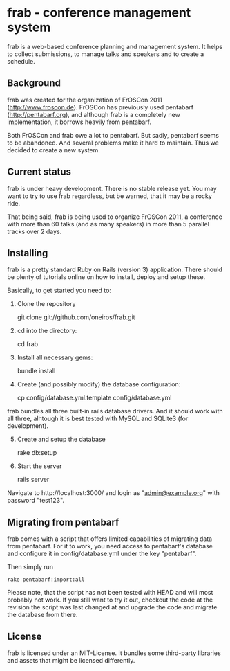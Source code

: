 # frab - conference management system

frab is a web-based conference planning and management system. 
It helps to collect submissions, to manage talks and speakers 
and to create a schedule.

## Background

frab was created for the organization of FrOSCon 2011 (http://www.froscon.de).
FrOSCon has previously used pentabarf (http://pentabarf.org), and although
frab is a completely new implementation, it borrows heavily from pentabarf.

Both FrOSCon and frab owe a lot to pentabarf. But sadly, pentabarf seems to
be abandoned. And several problems make it hard to maintain. Thus we decided
to create a new system.

## Current status

frab is under heavy development. There is no stable release yet.
You may want to try to use frab regardless, but be warned, that it may
be a rocky ride.

That being said, frab is being used to organize FrOSCon 2011, a
conference with more than 60 talks (and as many speakers) in more
than 5 parallel tracks over 2 days.

## Installing

frab is a pretty standard Ruby on Rails (version 3) application. 
There should be plenty of tutorials online on how to install,
deploy and setup these.

Basically, to get started  you need to:

1) Clone the repository

    git clone git://github.com/oneiros/frab.git

2) cd into the directory:

    cd frab

3) Install all necessary gems:

    bundle install

4) Create (and possibly modify) the database configuration:

    cp config/database.yml.template config/database.yml

frab bundles all three built-in rails database drivers. 
And it should work with all three, alhtough it is best tested 
with MySQL and SQLite3 (for development). 

5) Create and setup the database

    rake db:setup

6) Start the server

    rails server

Navigate to http://localhost:3000/ and login as 
"admin@example.org" with password "test123".

## Migrating from pentabarf

frab comes with a script that offers limited capabilities of
migrating data from pentabarf. For it to work, you need access
to pentabarf's database and configure it in config/database.yml
under the key "pentabarf".

Then simply run

    rake pentabarf:import:all

Please note, that the script has not been tested with HEAD
and will most probably not work. If you still want to try it
out, checkout the code at the revision the script was last
changed at and upgrade the code and migrate the database
from there.

## License

frab is licensed under an MIT-License. It bundles some
third-party libraries and assets that might be licensed
differently.
